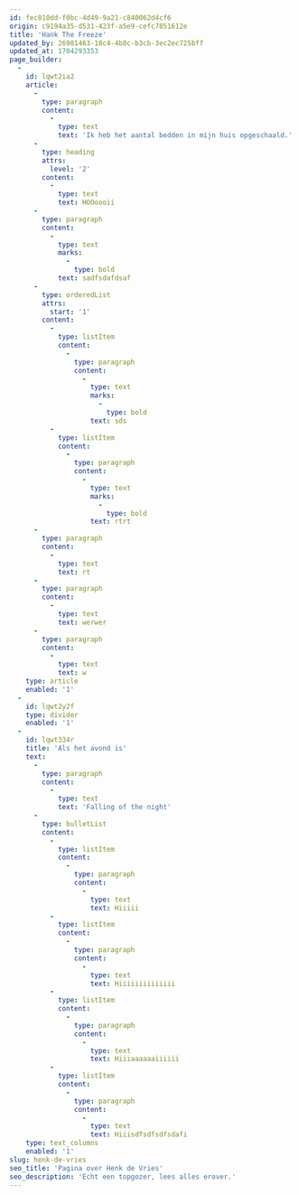 ```yaml
---
id: fec810dd-f0bc-4d49-9a21-c840062d4cf6
origin: c9194a35-d531-423f-a5e9-cefc7851612e
title: 'Hank The Freeze'
updated_by: 26981463-18c4-4b8c-b3cb-3ec2ec725bff
updated_at: 1704293353
page_builder:
  -
    id: lqwt2ia2
    article:
      -
        type: paragraph
        content:
          -
            type: text
            text: 'Ik heb het aantal bedden in mijn huis opgeschaald.'
      -
        type: heading
        attrs:
          level: '2'
        content:
          -
            type: text
            text: HOOoooii
      -
        type: paragraph
        content:
          -
            type: text
            marks:
              -
                type: bold
            text: sadfsdafdsaf
      -
        type: orderedList
        attrs:
          start: '1'
        content:
          -
            type: listItem
            content:
              -
                type: paragraph
                content:
                  -
                    type: text
                    marks:
                      -
                        type: bold
                    text: sds
          -
            type: listItem
            content:
              -
                type: paragraph
                content:
                  -
                    type: text
                    marks:
                      -
                        type: bold
                    text: rtrt
      -
        type: paragraph
        content:
          -
            type: text
            text: rt
      -
        type: paragraph
        content:
          -
            type: text
            text: werwer
      -
        type: paragraph
        content:
          -
            type: text
            text: w
    type: article
    enabled: '1'
  -
    id: lqwt2y2f
    type: divider
    enabled: '1'
  -
    id: lqwt334r
    title: 'Als het avond is'
    text:
      -
        type: paragraph
        content:
          -
            type: text
            text: 'Falling of the night'
      -
        type: bulletList
        content:
          -
            type: listItem
            content:
              -
                type: paragraph
                content:
                  -
                    type: text
                    text: Hiiiii
          -
            type: listItem
            content:
              -
                type: paragraph
                content:
                  -
                    type: text
                    text: Hiiiiiiiiiiiiii
          -
            type: listItem
            content:
              -
                type: paragraph
                content:
                  -
                    type: text
                    text: Hiiiaaaaaaiiiiii
          -
            type: listItem
            content:
              -
                type: paragraph
                content:
                  -
                    type: text
                    text: Hiiisdfsdfsdfsdafi
    type: text_columns
    enabled: '1'
slug: henk-de-vries
seo_title: 'Pagina over Henk de Vries'
seo_description: 'Echt een topgozer, lees alles erover.'
---
```

